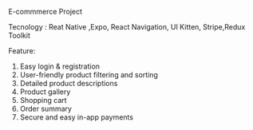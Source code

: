 E-commmerce Project 

Tecnology : Reat Native ,Expo, React Navigation, UI Kitten, Stripe,Redux Toolkit

Feature: 
1. Easy login & registration
2. User-friendly product filtering and sorting
3. Detailed product descriptions
4. Product gallery
5. Shopping cart
6. Order summary
7. Secure and easy in-app payments
